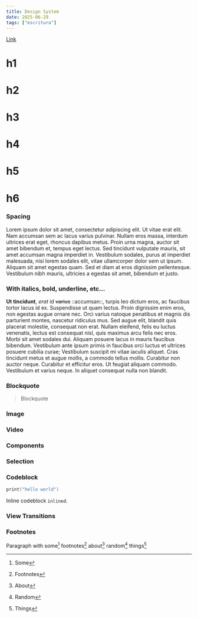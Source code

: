 ```yaml
---
title: Design System
date: 2025-06-29
tags: ["escritura"]
---
```


[Link](/)

# h1
# h2
# h3
# h4
# h5
# h6

### Spacing

Lorem ipsum dolor sit amet, consectetur adipiscing elit. Ut vitae erat elit. Nam accumsan sem ac lacus varius pulvinar. Nullam eros massa, interdum ultrices erat eget, rhoncus dapibus metus. Proin urna magna, auctor sit amet bibendum et, tempus eget lectus. Sed tincidunt vulputate mauris, sit amet accumsan magna imperdiet in. Vestibulum sodales, purus at imperdiet malesuada, nisi lorem sodales elit, vitae ullamcorper dolor sem ut ipsum. Aliquam sit amet egestas quam. Sed et diam at eros dignissim pellentesque. Vestibulum nibh mauris, ultricies a egestas sit amet, bibendum et justo.

### With italics, bold, underline, etc...

**Ut tincidunt**, *erat* id ~~varius~~ ::accumsan::, turpis leo dictum eros, ac faucibus tortor lacus id ex. Suspendisse ut quam lectus. Proin dignissim enim eros, non egestas augue ornare nec. Orci varius natoque penatibus et magnis dis parturient montes, nascetur ridiculus mus. Sed augue elit, blandit quis placerat molestie, consequat non erat. Nullam eleifend, felis eu luctus venenatis, lectus est consequat nisl, quis maximus arcu felis nec eros. Morbi sit amet sodales dui. Aliquam posuere lacus in mauris faucibus bibendum. Vestibulum ante ipsum primis in faucibus orci luctus et ultrices posuere cubilia curae; Vestibulum suscipit mi vitae iaculis aliquet. Cras tincidunt metus et augue mollis, a commodo tellus mollis. Curabitur non auctor neque. Curabitur et efficitur eros. Ut feugiat aliquam commodo. Vestibulum et varius neque. In aliquet consequat nulla non blandit.

### Blockquote

> Blockquote

### Image

### Video

### Components

### Selection

### Codeblock

```swift
print("hello world")
```

Inline codeblock `inlined`.

### View Transitions

### Footnotes

Paragraph with some[^some] footnotes[^footnotes] about[^about] random[^random] things[^things]

[^some]: Some
[^footnotes]: Footnotes
[^about]: About
[^random]: Random
[^things]: Things

